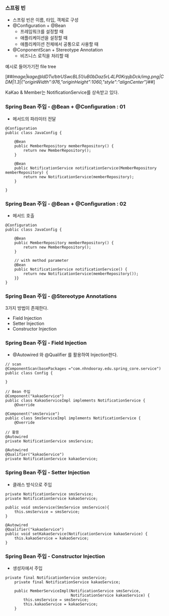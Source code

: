 ### 스프링 빈

-   스프링 빈은 이름, 타입, 객체로 구성
-   @Configuration + @Bean
    -   프레임워크를 설정할 때
    -   애플리케이션을 설정할 때
    -   애플리케이션 전체에서 공통으로 사용할 때
-   @ConponentScan + Stereotype Annotation
    -   비즈니스 로직을 처리할 때

예시로 들어가기전 file tree

[##_Image|kage@ldDTv/btrUSwcBL51/uB0bDaz5rL4LP0KrpjbDck/img.png|CDM|1.3|{"originWidth":976,"originHeight":1060,"style":"alignCenter"}_##]

KaKao & Member는 NotificationService를 상속받고 있다.

### ****Spring Bean 주입 - @Bean + @Configuration : 01****

-   메서드의 파라미터 전달

```
@Configuration
public class JavaConfig {

    @Bean
    public MemberRepository memberRepository() {
        return new MemberRepository();
    }

    @Bean
    public NotificationService notificationService(MemberRepository memberRepository) {
        return new NotificationService(memberRepository);
    }

}
```

### ****Spring Bean 주입 - @Bean + @Configuration : 02****

-   메서드 호출

```
@Configuration
public class JavaConfig {

    @Bean
    public MemberRepository memberRepository() {
        return new MemberRepository();
    }

    // with method parameter
    @Bean
    public NotificationService notificationService() {
        return new NotificationService(memberRepository());
    }}
}
```

### ****Spring Bean 주입 - @Stereotype Annotations****

3가지 방법이 존재한다.

-   Field Injection
-   Setter Injection
-   Constructor Injection

### ****Spring Bean 주입 - Field Injection****

-   @Autowired 와 @Qualifier 를 활용하여 Injection한다.

```
// scan
@ComponentScan(basePackages ="com.nhndooray.edu.spring_core.service")
public class Config {

}

// Bean 주입
@Component("kakaoService")
public class KakaoServiceImpl implements NotificationService {
    @Override

@Component("smsService")
public class SmsServiceImpl implements NotificationService {
    @Override

// 활용
@Autowired
private NotificationService smsService;

@Autowired
@Qualifier("kakaoService")
private NotificationService kakaoService;
```

### ****Spring Bean 주입 - Setter Injection****

-   클래스 방식으로 주입

```
private NotificationService smsService;
private NotificationService kakaoService;

public void smsService(SmsService smsService){
	this.smsService = smsService;
}

@Autowired
@Qualifier("kakaoService")
public void setKakaoService(NotificationService kakaoService) {
    this.kakaoService = kakaoService;
}
```

### ****Spring Bean 주입 - Constructor Injection****

-   생성자에서 주입

```
private final NotificationService smsService;
    private final NotificationService kakaoService;

    public MemberServiceImpl(NotificationService smsService,
                             NotificationService kakaoService) {
        this.smsService = smsService;
        this.kakaoService = kakaoService;
    }
```